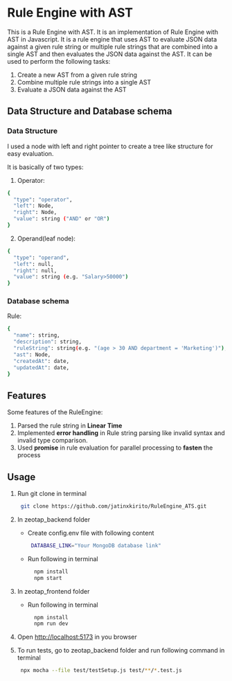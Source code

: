 # Rule Engine with AST

This is a Rule Engine with AST. It is an implementation of Rule Engine with AST in Javascript. It is a rule engine that uses AST to evaluate JSON data against a given rule string or multiple rule strings that are combined into a single AST and then evaluates the JSON data against the AST. It can be used to perform the following tasks:

1. Create a new AST from a given rule string
2. Combine multiple rule strings into a single AST
3. Evaluate a JSON data against the AST

## Data Structure and Database schema

### Data Structure

I used a node with left and right pointer to create a tree like structure for easy evaluation.

It is basically of two types:

1. Operator:

```bash
{
  "type": "operator",
  "left": Node,
  "right": Node,
  "value": string ("AND" or "OR")
}
```

2. Operand(leaf node):

```bash
{
  "type": "operand",
  "left": null,
  "right": null,
  "value": string (e.g. "Salary>50000")
}
```

### Database schema

Rule:

```bash
{
  "name": string,
  "description": string,
  "ruleString": string(e.g. "(age > 30 AND department = 'Marketing')"),
  "ast": Node,
  "createdAt": date,
  "updatedAt": date,
}
```

## Features

Some features of the RuleEngine:

1. Parsed the rule string in **Linear Time**
2. Implemented **error handling** in Rule string parsing like invalid syntax and invalid type comparison.
3. Used **promise** in rule evaluation for parallel processing to **fasten** the process

## Usage

1. Run git clone in terminal
   ```bash
    git clone https://github.com/jatinxkirito/RuleEngine_ATS.git
   ```
2. In zeotap_backend folder

   - Create config.env file with following content
     ```bash
      DATABASE_LINK="Your MongoDB database link"
     ```
   - Run following in terminal
     ```bash
       npm install
       npm start
     ```

3. In zeotap_frontend folder

   - Run following in terminal
     ```bash
       npm install
       npm run dev
     ```

4. Open [ http://localhost:5173]() in you browser

5. To run tests, go to zeotap_backend folder and run following command in terminal

   ```bash
    npx mocha --file test/testSetup.js test/**/*.test.js
   ```
